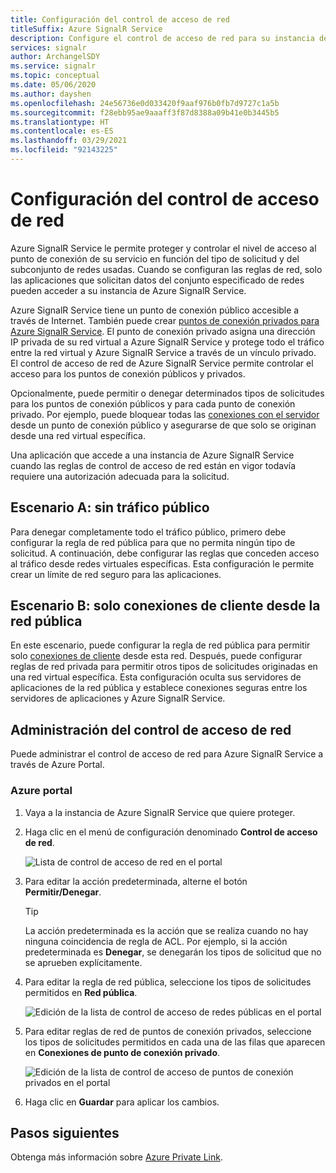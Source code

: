 ```yaml
---
title: Configuración del control de acceso de red
titleSuffix: Azure SignalR Service
description: Configure el control de acceso de red para su instancia de Azure SignalR Service.
services: signalr
author: ArchangelSDY
ms.service: signalr
ms.topic: conceptual
ms.date: 05/06/2020
ms.author: dayshen
ms.openlocfilehash: 24e56736e0d033420f9aaf976b0fb7d9727c1a5b
ms.sourcegitcommit: f28ebb95ae9aaaff3f87d8388a09b41e0b3445b5
ms.translationtype: HT
ms.contentlocale: es-ES
ms.lasthandoff: 03/29/2021
ms.locfileid: "92143225"
---
```

# <a name="configure-network-access-control"></a>Configuración del control de acceso de red

Azure SignalR Service le permite proteger y controlar el nivel de acceso al punto de conexión de su servicio en función del tipo de solicitud y del subconjunto de redes usadas. Cuando se configuran las reglas de red, solo las aplicaciones que solicitan datos del conjunto especificado de redes pueden acceder a su instancia de Azure SignalR Service.

Azure SignalR Service tiene un punto de conexión público accesible a través de Internet. También puede crear [puntos de conexión privados para Azure SignalR Service](howto-private-endpoints.md). El punto de conexión privado asigna una dirección IP privada de su red virtual a Azure SignalR Service y protege todo el tráfico entre la red virtual y Azure SignalR Service a través de un vínculo privado. El control de acceso de red de Azure SignalR Service permite controlar el acceso para los puntos de conexión públicos y privados.

Opcionalmente, puede permitir o denegar determinados tipos de solicitudes para los puntos de conexión públicos y para cada punto de conexión privado. Por ejemplo, puede bloquear todas las [conexiones con el servidor](signalr-concept-internals.md#server-connections) desde un punto de conexión público y asegurarse de que solo se originan desde una red virtual específica.

Una aplicación que accede a una instancia de Azure SignalR Service cuando las reglas de control de acceso de red están en vigor todavía requiere una autorización adecuada para la solicitud.

## <a name="scenario-a---no-public-traffic"></a>Escenario A: sin tráfico público

Para denegar completamente todo el tráfico público, primero debe configurar la regla de red pública para que no permita ningún tipo de solicitud. A continuación, debe configurar las reglas que conceden acceso al tráfico desde redes virtuales específicas. Esta configuración le permite crear un límite de red seguro para las aplicaciones.

## <a name="scenario-b---only-client-connections-from-public-network"></a>Escenario B: solo conexiones de cliente desde la red pública

En este escenario, puede configurar la regla de red pública para permitir solo [conexiones de cliente](signalr-concept-internals.md#client-connections) desde esta red. Después, puede configurar reglas de red privada para permitir otros tipos de solicitudes originadas en una red virtual específica. Esta configuración oculta sus servidores de aplicaciones de la red pública y establece conexiones seguras entre los servidores de aplicaciones y Azure SignalR Service.

## <a name="managing-network-access-control"></a>Administración del control de acceso de red

Puede administrar el control de acceso de red para Azure SignalR Service a través de Azure Portal.

### <a name="azure-portal"></a>Azure portal

1. Vaya a la instancia de Azure SignalR Service que quiere proteger.

1. Haga clic en el menú de configuración denominado **Control de acceso de red**.

    ![Lista de control de acceso de red en el portal](media/howto-network-access-control/portal.png)

1. Para editar la acción predeterminada, alterne el botón **Permitir/Denegar**.

    > [!TIP]
    > La acción predeterminada es la acción que se realiza cuando no hay ninguna coincidencia de regla de ACL. Por ejemplo, si la acción predeterminada es **Denegar**, se denegarán los tipos de solicitud que no se aprueben explícitamente.

1. Para editar la regla de red pública, seleccione los tipos de solicitudes permitidos en **Red pública**.

    ![Edición de la lista de control de acceso de redes públicas en el portal ](media/howto-network-access-control/portal-public-network.png)

1. Para editar reglas de red de puntos de conexión privados, seleccione los tipos de solicitudes permitidos en cada una de las filas que aparecen en **Conexiones de punto de conexión privado**.

    ![Edición de la lista de control de acceso de puntos de conexión privados en el portal ](media/howto-network-access-control/portal-private-endpoint.png)

1. Haga clic en **Guardar** para aplicar los cambios.

## <a name="next-steps"></a>Pasos siguientes

Obtenga más información sobre [Azure Private Link](../private-link/private-link-overview.md).